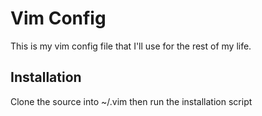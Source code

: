 # Vim Config
This is my vim config file that I'll use for the rest of my life.

## Installation
Clone the source into ~/.vim then run the installation script
